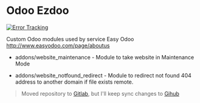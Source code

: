 Odoo Ezdoo
==========

[![Error Tracking](https://d26gfdfi90p7cf.cloudfront.net/rollbar-badge.144534.o.png "Use Rollbar Error Tracking")](https://rollbar.com)

Custom Odoo modules used by service Easy Odoo http://www.easyodoo.com/page/aboutus

* addons/website_maintenance - Module to take website in Maintenance Mode

* addons/website_notfound_redirect - Module to redirect not found 404 address to another domain if file exists remote.

> Moved repository to [Gitlab](https://gitlab.com/ezdoo/odoo_ezdoo), but I'll keep sync changes to [Gihub](https://github.com/ezdoo/odoo_ezdoo)
